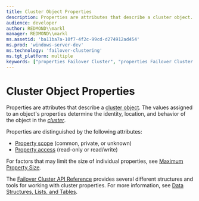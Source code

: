 ```yaml
---
title: Cluster Object Properties
description: Properties are attributes that describe a cluster object. The values assigned to an object's properties determine the identity, location, and behavior of the object in the cluster.
audience: developer
author: REDMOND\\markl
manager: REDMOND\\markl
ms.assetid: 'ba11ba7a-10f7-4f2c-99cd-d274912ad454'
ms.prod: 'windows-server-dev'
ms.technology: 'failover-clustering'
ms.tgt_platform: multiple
keywords: ["properties Failover Cluster", "properties Failover Cluster ,described", "properties Failover Cluster", "cluster objects Failover Cluster , properties", "properties,(See also properties Failover Cluster )"]
---
```


# Cluster Object Properties

Properties are attributes that describe a [cluster object](cluster-objects.md). The values assigned to an object's properties determine the identity, location, and behavior of the object in the [*cluster*](c-gly.md#-wolf-cluster-gly).

Properties are distinguished by the following attributes:

-   [Property scope](property-scope.md) (common, private, or unknown)
-   [Property access](property-access.md) (read-only or read/write)

For factors that may limit the size of individual properties, see [Maximum Property Size](maximum-string-size.md).

The [Failover Cluster API Reference](server-cluster-api-reference.md) provides several different structures and tools for working with cluster properties. For more information, see [Data Structures, Lists, and Tables](data-structures-lists-and-tables.md).

 

 




